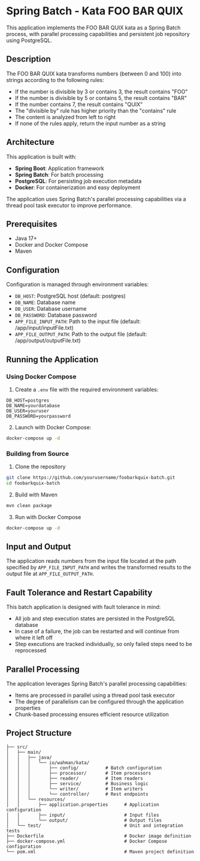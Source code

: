 # Spring Batch - Kata FOO BAR QUIX

This application implements the FOO BAR QUIX kata as a Spring Batch process, with parallel processing capabilities and persistent job repository using PostgreSQL.

## Description

The FOO BAR QUIX kata transforms numbers (between 0 and 100) into strings according to the following rules:

- If the number is divisible by 3 or contains 3, the result contains "FOO"
- If the number is divisible by 5 or contains 5, the result contains "BAR"
- If the number contains 7, the result contains "QUIX"
- The "divisible by" rule has higher priority than the "contains" rule
- The content is analyzed from left to right
- If none of the rules apply, return the input number as a string

## Architecture

This application is built with:

- **Spring Boot**: Application framework
- **Spring Batch**: For batch processing
- **PostgreSQL**: For persisting job execution metadata
- **Docker**: For containerization and easy deployment

The application uses Spring Batch's parallel processing capabilities via a thread pool task executor to improve performance.

## Prerequisites

- Java 17+
- Docker and Docker Compose
- Maven

## Configuration

Configuration is managed through environment variables:

- `DB_HOST`: PostgreSQL host (default: postgres)
- `DB_NAME`: Database name
- `DB_USER`: Database username
- `DB_PASSWORD`: Database password
- `APP_FILE_INPUT_PATH`: Path to the input file (default: /app/input/inputFile.txt)
- `APP_FILE_OUTPUT_PATH`: Path to the output file (default: /app/output/outputFile.txt)

## Running the Application

### Using Docker Compose

1. Create a `.env` file with the required environment variables:
```
DB_HOST=postgres
DB_NAME=yourdatabase
DB_USER=youruser
DB_PASSWORD=yourpassword
```

2. Launch with Docker Compose:
```bash
docker-compose up -d
```

### Building from Source

1. Clone the repository
```bash
git clone https://github.com/yourusername/foobarkquix-batch.git
cd foobarkquix-batch
```

2. Build with Maven
```bash
mvn clean package
```

3. Run with Docker Compose
```bash
docker-compose up -d
```

## Input and Output

The application reads numbers from the input file located at the path specified by `APP_FILE_INPUT_PATH` and writes the transformed results to the output file at `APP_FILE_OUTPUT_PATH`.

## Fault Tolerance and Restart Capability

This batch application is designed with fault tolerance in mind:

- All job and step execution states are persisted in the PostgreSQL database
- In case of a failure, the job can be restarted and will continue from where it left off
- Step executions are tracked individually, so only failed steps need to be reprocessed

## Parallel Processing

The application leverages Spring Batch's parallel processing capabilities:

- Items are processed in parallel using a thread pool task executor
- The degree of parallelism can be configured through the application properties
- Chunk-based processing ensures efficient resource utilization

## Project Structure

```
├── src/
│   ├── main/
│   │   ├── java/
│   │   │   └── io/wahman/kata/
│   │   │       ├── config/          # Batch configuration
│   │   │       ├── processor/       # Item processors
│   │   │       ├── reader/          # Item readers
│   │   │       ├── service/         # Business logic
│   │   │       └── writer/          # Item writers
│   │   │       └── controller/      # Rest endpoints
│   │   └── resources/
│   │       ├── application.properties      # Application configuration
│   │       ├── input/                      # Input files
│   │       └── output/                     # Output files
│   └── test/                               # Unit and integration tests
├── Dockerfile                              # Docker image definition
├── docker-compose.yml                      # Docker Compose configuration
└── pom.xml                                 # Maven project definition
```



